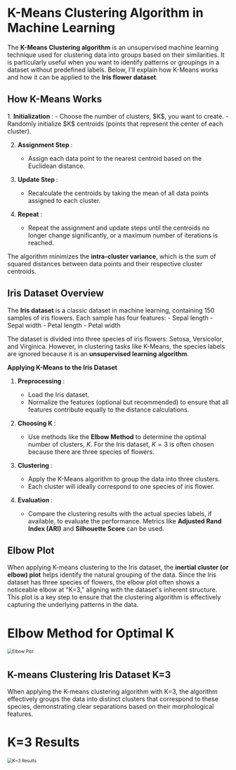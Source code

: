 <H1> K-Means Clustering Algorithm in Machine Learning </H1>

The <b>K-Means Clustering algorithm</b> is an unsupervised machine learning technique used for clustering data into groups based on their similarities. It is particularly useful when you want to identify patterns or groupings in a dataset without predefined labels. Below, I'll explain how K-Means works and how it can be applied to the <b>Iris flower dataset</b>.


<h2> How K-Means Works </h2>
1. <b> Initialization </b>:
   - Choose the number of clusters, $K$, you want to create.
   - Randomly initialize $K$ centroids (points that represent the center of each cluster).

2. <b> Assignment Step </b>:
   - Assign each data point to the nearest centroid based on the Euclidean distance.

3. <b> Update Step </b>:
   - Recalculate the centroids by taking the mean of all data points assigned to each cluster.

4. <b> Repeat </b>:
   - Repeat the assignment and update steps until the centroids no longer change significantly, or a maximum number of iterations is reached.

The algorithm minimizes the <b>intra-cluster variance</b>, which is the sum of squared distances between data points and their respective cluster centroids.


<h2> Iris Dataset Overview </h2>
The <b>Iris dataset</b> is a classic dataset in machine learning, containing 150 samples of iris flowers. Each sample has four features:
- Sepal length
- Sepal width
- Petal length
- Petal width

The dataset is divided into three species of iris flowers: Setosa, Versicolor, and Virginica. However, in clustering tasks like K-Means, the species labels are ignored because it is an <b>unsupervised learning algorithm</b>.

<b> Applying K-Means to the Iris Dataset </b>
1. <b> Preprocessing </b>:
   - Load the Iris dataset.
   - Normalize the features (optional but recommended) to ensure that all features contribute equally to the distance calculations.

2. <b> Choosing K </b>:
   - Use methods like the <b>Elbow Method</b> to determine the optimal number of clusters, $K$. For the Iris dataset, $K=3$ is often chosen because there are three species of flowers.

3. <b> Clustering </b>:
   - Apply the K-Means algorithm to group the data into three clusters.
   - Each cluster will ideally correspond to one species of iris flower.

4. <b> Evaluation </b>:
   - Compare the clustering results with the actual species labels, if available, to evaluate the performance. Metrics like <b> Adjusted Rand Index (ARI)</b> and <b>Silhouette Score</b> can be used.
  
<h2> Elbow Plot </h2>
When applying K-means clustering to the Iris dataset, the <b>inertial cluster (or elbow) plot</b> helps identify the natural grouping of the data. Since the Iris dataset has three species of flowers, the elbow plot often shows a noticeable elbow at "K=3," aligning with the dataset's inherent structure. This plot is a key step to ensure that the clustering algorithm is effectively capturing the underlying patterns in the data.  

<head>
    <meta charset="UTF-8">
    <meta name="viewport" content="width=device-width, initial-scale=1.0">
    <title>Elbow Method for Optimal K</title>
    <style>
        .scaled-image {
            transform: scale(0.7); /* Scale factor of 1.5 */
            /* Optional: Set the transform origin if needed */
            transform-origin: top left; 
        }
    </style>
</head>
<body>
    <h1>Elbow Method for Optimal K</h1>
    <img src="./inertia_cluster_no.png" alt="Elbow Plot" class="scaled-image">
</body>


 <h2> K-means Clustering Iris Dataset K=3 </h2>
 When applying the K-means clustering algorithm with K=3, the algorithm effectively groups the data into distinct clusters that correspond to these species, demonstrating clear separations based on their morphological features.
 
<head>
    <meta charset="UTF-8">
    <meta name="viewport" content="width=device-width, initial-scale=1.0">
    <title>K=3 Results</title>
    <style>
        .scaled-image {
            transform: scale(0.7); /* Scale factor of 1.5 */
            /* Optional: Set the transform origin if needed */
            transform-origin: top left; 
        }
    </style>
</head>
<body>
    <h1>K=3 Results</h1>
    <img src="./k-means_clustering_iris_dataset_k3_results.png" alt="K=3 Results" class="scaled-image">
</body>
 
